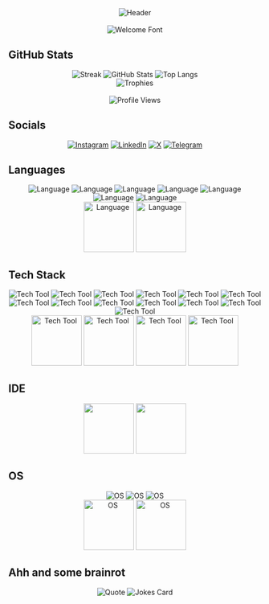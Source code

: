 <div align="center">
  <img src="https://user-images.githubusercontent.com/74038190/225813708-98b745f2-7d22-48cf-9150-083f1b00d6c9.gif" alt="Header" />
  </br>
  </br>
  <img src="https://readme-typing-svg.herokuapp.com?font=Fira+Code&pause=1000&color=FF5600&center=true&width=435&lines=welcome+back+to+adilverse" alt="Welcome Font" />
</div>

## GitHub Stats

<div align="center">
    <img src="https://github-readme-streak-stats.herokuapp.com/?user=adilhusain01&theme=dark" alt="Streak" /> <img src="https://github-readme-stats.vercel.app/api?username=adilhusain01&show_icons=true&theme=dark" alt="GitHub Stats" /> <img src="https://github-readme-stats.vercel.app/api/top-langs/?username=adilhusain01&layout=donut&theme=dark" alt="Top Langs" />
    </br>
    <img src="https://github-profile-trophy.vercel.app/?username=adilhusain01&theme=onedark&column=3" alt="Trophies"/>
    </br>
    </br>
    <img src="https://komarev.com/ghpvc/?username=adilhusain01" alt="Profile Views"/>
</div>

## Socials

<div align="center">

[![Instagram](https://img.shields.io/badge/Instagram-%23E4405F.svg?style=for-the-badge&logo=Instagram&logoColor=white)](https://www.instagram.com/adilhusain__?igsh=Z2h3enYzem54aThw) [![LinkedIn](https://img.shields.io/badge/linkedin-%230077B5.svg?style=for-the-badge&logo=linkedin&logoColor=white)](https://www.linkedin.com/in/adil-husain/) [![X](https://img.shields.io/badge/X-%23000000.svg?style=for-the-badge&logo=X&logoColor=white)](https://x.com/0xAdilHusain) [![Telegram](https://img.shields.io/badge/Telegram-2CA5E0?style=for-the-badge&logo=telegram&logoColor=white)](https://t.me/adil_husain)

</div>

##  Languages

<div align="center">
  <img src="https://img.shields.io/badge/Solidity-%23363636.svg?style=for-the-badge&logo=solidity&logoColor=white" alt="Language"/>
  <img src="https://img.shields.io/badge/java-%23ED8B00.svg?style=for-the-badge&logo=openjdk&logoColor=white" alt="Language"/>
  <img src="https://img.shields.io/badge/php-%23777BB4.svg?style=for-the-badge&logo=php&logoColor=white" alt="Language" />
  <img src="https://img.shields.io/badge/swift-F54A2A?style=for-the-badge&logo=swift&logoColor=white" alt="Language"/>
  <img src="https://img.shields.io/badge/c-%2300599C.svg?style=for-the-badge&logo=c&logoColor=white" alt="Language"/>
  <img src="https://img.shields.io/badge/-GraphQL-E10098?style=for-the-badge&logo=graphql&logoColor=white" alt="Language"/>
  <img src="https://img.shields.io/badge/bash_script-%23121011.svg?style=for-the-badge&logo=gnu-bash&logoColor=white" alt="Language"/>
  </br>
  <img src="https://user-images.githubusercontent.com/74038190/212257454-16e3712e-945a-4ca2-b238-408ad0bf87e6.gif" width="100" alt="Language"/>
  <img src="https://user-images.githubusercontent.com/74038190/212257472-08e52665-c503-4bd9-aa20-f5a4dae769b5.gif" width="100" alt="Language"/>
</div>

##  Tech Stack

<div align="center">
  <img src="https://img.shields.io/badge/Next-black?style=for-the-badge&logo=next.js&logoColor=white" alt="Tech Tool"/>
  <img src="https://img.shields.io/badge/vite-%23646CFF.svg?style=for-the-badge&logo=vite&logoColor=white" alt="Tech Tool"/>
  <img src="https://img.shields.io/badge/express.js-%23404d59.svg?style=for-the-badge&logo=express&logoColor=%2361DAFB" alt="Tech Tool"/>
  <img src="https://img.shields.io/badge/Supabase-3ECF8E?style=for-the-badge&logo=supabase&logoColor=white" alt="Tech Tool"/>
  <img src="https://img.shields.io/badge/tailwindcss-%2338B2AC.svg?style=for-the-badge&logo=tailwind-css&logoColor=white" alt="Tech Tool"/>
  <img src="https://img.shields.io/badge/github%20actions-%232671E5.svg?style=for-the-badge&logo=githubactions&logoColor=white" alt="Tech Tool"/>
  <img src="https://img.shields.io/badge/redis-%23DD0031.svg?style=for-the-badge&logo=redis&logoColor=white" alt="Tech Tool"/>
  <img src="https://img.shields.io/badge/postgres-%23316192.svg?style=for-the-badge&logo=postgresql&logoColor=white" alt="Tech Tool"/>
  <img src="https://img.shields.io/badge/Bun-%23000000.svg?style=for-the-badge&logo=bun&logoColor=white" alt="Tech Tool"/>
  <img src="https://img.shields.io/badge/django-%23092E20.svg?style=for-the-badge&logo=django&logoColor=white" alt="Tech Tool"/>
  <img src="https://img.shields.io/badge/Insomnia-black?style=for-the-badge&logo=insomnia&logoColor=5849BE" alt="Tech Tool"/>
  <img src="https://img.shields.io/badge/threejs-black?style=for-the-badge&logo=three.js&logoColor=white" alt="Tech Tool"/>
  <img src="https://img.shields.io/badge/docker-%230db7ed.svg?style=for-the-badge&logo=docker&logoColor=white" alt="Tech Tool"/>
  </br>

  <img src="https://user-images.githubusercontent.com/74038190/212257460-738ff738-247f-4445-a718-cdd0ca76e2db.gif" width="100" alt="Tech Tool"/>
  <img src="https://user-images.githubusercontent.com/74038190/212257467-871d32b7-e401-42e8-a166-fcfd7baa4c6b.gif" width="100" alt="Tech Tool"/>
  <img src="https://user-images.githubusercontent.com/74038190/212281775-b468df30-4edc-4bf8-a4ee-f52e1aaddc86.gif" width="100" alt="Tech Tool"/>
    <img src="https://github.com/Anmol-Baranwal/Cool-GIFs-For-GitHub/assets/74038190/398b19b1-9aae-4c1f-8bc0-d172a2c08d68" width="100" alt="Tech Tool"/>
</div>

## IDE

<p align="center">
  <img src="https://user-images.githubusercontent.com/74038190/212257465-7ce8d493-cac5-494e-982a-5a9deb852c4b.gif" width="100" />
  <img src="https://github.com/Anmol-Baranwal/Cool-GIFs-For-GitHub/assets/74038190/de038172-e903-4951-926c-755878deb0b4" width="100" />
</p>

## OS

<p align="center">
  <img src="https://img.shields.io/badge/Arch%20Linux-1793D1?logo=arch-linux&logoColor=fff&style=for-the-badge" alt="OS"/>
  <img src="https://img.shields.io/badge/iOS-000000?style=for-the-badge&logo=ios&logoColor=white" alt="OS"/>
  <img src="https://img.shields.io/badge/mac%20os-000000?style=for-the-badge&logo=macos&logoColor=F0F0F0" alt="OS"/>
  </br>
  <img src="https://github.com/Anmol-Baranwal/Cool-GIFs-For-GitHub/assets/74038190/3fb2cdf6-8920-462e-87a4-95af376418aa" width="100" alt="OS"/>
    <img src="https://user-images.githubusercontent.com/74038190/212281763-e6ecd7ef-c4aa-45b6-a97c-f33f6bb592bd.gif" width="100" alt="OS"/>
</p>

## Ahh and some brainrot

<div align="center">
  <img src="https://quotes-github-readme.vercel.app/api?type=horizontal&theme=dark" alt="Quote"/>
  <img src="https://readme-jokes.vercel.app/api" alt="Jokes Card" />
</div>